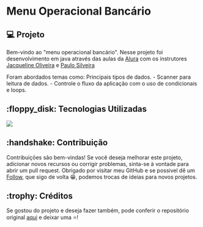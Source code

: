 <h1>Menu Operacional Bancário</h1>

<h2>💻 Projeto</h2> Bem-vindo ao "menu operacional bancário". Nesse projeto foi desenvolvimento em java através das aulas da <a href= https://cursos.alura.com.br/course/java-criando-primeira-aplicacao">Alura</a> com os instrutores <a href= "https://www.linkedin.com/in/jacqueline-r-oliveira/">Jacqueline Oliveira</a> e <a href= "https://www.linkedin.com/in/paulosilveira/">Paulo Silveira</a>
<p>Foram abordados temas como: Principais tipos de dados. - Scanner para leitura de dados. - Controle o fluxo da aplicação com o uso de condicionais e loops.</p>

<h2>:floppy_disk: Tecnologias Utilizadas </h2> 
<div>
  <img src="https://img.shields.io/badge/Java-ED8B00?style=for-the-badge&logo=java&logoColor=white">
</div>

<h2>:handshake: Contribuição</h2> Contribuições são bem-vindas! Se você deseja melhorar este projeto, adicionar novos recursos ou corrigir problemas, sinta-se à vontade para abrir um pull request. Obrigado por visitar meu GitHub e se possivel dê um <a href= "https://github.com/guiciriero">Follow</a>, que sigo de volta 😁, podemos trocas de ideias para novos projetos. <br> 

<h2>:trophy: Créditos </h2> Se gostou do projeto e deseja fazer também, pode conferir o repositório original <a href= "https://github.com/alura-cursos/logica-js/tree/aula_5">aqui</a> e deixar uma ⭐️! <br>
